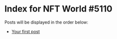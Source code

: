 # Index for NFT World #5110
Posts will be displayed in the order below:

- [Your first post](./001-first.md)

